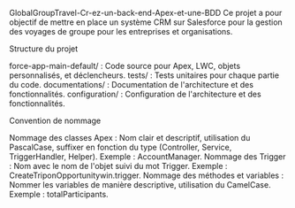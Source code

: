 GlobalGroupTravel-Cr-ez-un-back-end-Apex-et-une-BDD
Ce projet a pour objectif de mettre en place un système CRM sur Salesforce pour la gestion des voyages de groupe pour les entreprises et organisations.

Structure du projet

force-app-main-default/ : Code source pour Apex, LWC, objets personnalisés, et déclencheurs.
tests/ : Tests unitaires pour chaque partie du code.
documentations/ : Documentation de l'architecture et des fonctionnalités.
configuration/ : Configuration de l'architecture et des fonctionnalités.

Convention de nommage

Nommage des classes Apex : Nom clair et descriptif, utilisation du PascalCase, suffixer en fonction du type (Controller, Service, TriggerHandler, Helper). Exemple : AccountManager.
Nommage des Trigger : Nom avec le nom de l'objet suivi du mot Trigger. Exemple : CreateTriponOpportunitywin.trigger.
Nommage des méthodes et variables : Nommer les variables de manière descriptive, utilisation du CamelCase. Exemple : totalParticipants.
